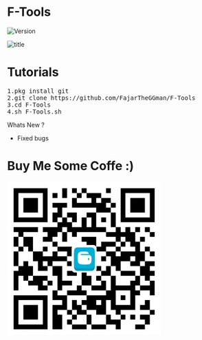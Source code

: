 # F-Tools

![Version](https://img.shields.io/badge/Version-1.0-green)

![title](https://raw.githubusercontent.com/FajarTheGGman/F-Tools/master/.images/f-tools.png.png)

# Tutorials
<pre>
1.pkg install git
2.git clone https://github.com/FajarTheGGman/F-Tools
3.cd F-Tools
4.sh F-Tools.sh
</pre>



Whats New ?

- Fixed bugs


# Buy Me Some Coffe :)
![donate](https://raw.githubusercontent.com/FajarTheGGman/F-Tools/master/.images/donate.jpeg)


